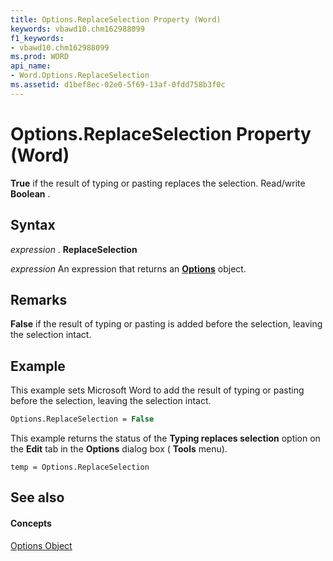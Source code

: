 ```yaml
---
title: Options.ReplaceSelection Property (Word)
keywords: vbawd10.chm162988099
f1_keywords:
- vbawd10.chm162988099
ms.prod: WORD
api_name:
- Word.Options.ReplaceSelection
ms.assetid: d1bef8ec-02e0-5f69-13af-0fdd758b3f0c
---
```



# Options.ReplaceSelection Property (Word)

 **True** if the result of typing or pasting replaces the selection. Read/write **Boolean** .


## Syntax

 _expression_ . **ReplaceSelection**

 _expression_ An expression that returns an **[Options](options-object-word.md)** object.


## Remarks

 **False** if the result of typing or pasting is added before the selection, leaving the selection intact.


## Example

This example sets Microsoft Word to add the result of typing or pasting before the selection, leaving the selection intact.


```vb
Options.ReplaceSelection = False
```

This example returns the status of the  **Typing replaces selection** option on the **Edit** tab in the **Options** dialog box ( **Tools** menu).




```
temp = Options.ReplaceSelection
```


## See also


#### Concepts


[Options Object](options-object-word.md)

